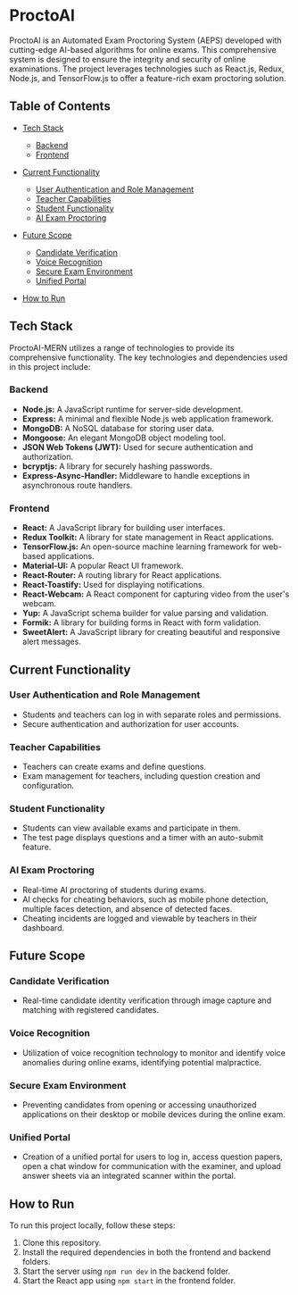 # ProctoAI

ProctoAI is an Automated Exam Proctoring System (AEPS) developed with cutting-edge AI-based algorithms for online exams. This comprehensive system is designed to ensure the integrity and security of online examinations. The project leverages technologies such as React.js, Redux, Node.js, and TensorFlow.js to offer a feature-rich exam proctoring solution.

## Table of Contents

- [Tech Stack](#tech-stack)

  - [Backend](#backend)
  - [Frontend](#frontend)

- [Current Functionality](#current-functionality)
  - [User Authentication and Role Management](#user-authentication-and-role-management)
  - [Teacher Capabilities](#teacher-capabilities)
  - [Student Functionality](#student-functionality)
  - [AI Exam Proctoring](#ai-exam-proctoring)
- [Future Scope](#future-scope)
  - [Candidate Verification](#candidate-verification)
  - [Voice Recognition](#voice-recognition)
  - [Secure Exam Environment](#secure-exam-environment)
  - [Unified Portal](#unified-portal)
- [How to Run](#how-to-run)

## Tech Stack

ProctoAI-MERN utilizes a range of technologies to provide its comprehensive functionality. The key technologies and dependencies used in this project include:

### Backend

- **Node.js:** A JavaScript runtime for server-side development.
- **Express:** A minimal and flexible Node.js web application framework.
- **MongoDB:** A NoSQL database for storing user data.
- **Mongoose:** An elegant MongoDB object modeling tool.
- **JSON Web Tokens (JWT):** Used for secure authentication and authorization.
- **bcryptjs:** A library for securely hashing passwords.
- **Express-Async-Handler:** Middleware to handle exceptions in asynchronous route handlers.

### Frontend

- **React:** A JavaScript library for building user interfaces.
- **Redux Toolkit:** A library for state management in React applications.
- **TensorFlow.js:** An open-source machine learning framework for web-based applications.
- **Material-UI:** A popular React UI framework.
- **React-Router:** A routing library for React applications.
- **React-Toastify:** Used for displaying notifications.
- **React-Webcam:** A React component for capturing video from the user's webcam.
- **Yup:** A JavaScript schema builder for value parsing and validation.
- **Formik:** A library for building forms in React with form validation.
- **SweetAlert:** A JavaScript library for creating beautiful and responsive alert messages.

## Current Functionality

### User Authentication and Role Management

- Students and teachers can log in with separate roles and permissions.
- Secure authentication and authorization for user accounts.

### Teacher Capabilities

- Teachers can create exams and define questions.
- Exam management for teachers, including question creation and configuration.

### Student Functionality

- Students can view available exams and participate in them.
- The test page displays questions and a timer with an auto-submit feature.

### AI Exam Proctoring

- Real-time AI proctoring of students during exams.
- AI checks for cheating behaviors, such as mobile phone detection, multiple faces detection, and absence of detected faces.
- Cheating incidents are logged and viewable by teachers in their dashboard.

## Future Scope

### Candidate Verification

- Real-time candidate identity verification through image capture and matching with registered candidates.

### Voice Recognition

- Utilization of voice recognition technology to monitor and identify voice anomalies during online exams, identifying potential malpractice.

### Secure Exam Environment

- Preventing candidates from opening or accessing unauthorized applications on their desktop or mobile devices during the online exam.

### Unified Portal

- Creation of a unified portal for users to log in, access question papers, open a chat window for communication with the examiner, and upload answer sheets via an integrated scanner within the portal.

## How to Run

To run this project locally, follow these steps:

1. Clone this repository.
2. Install the required dependencies in both the frontend and backend folders.
3. Start the server using `npm run dev` in the backend folder.
4. Start the React app using `npm start` in the frontend folder.


